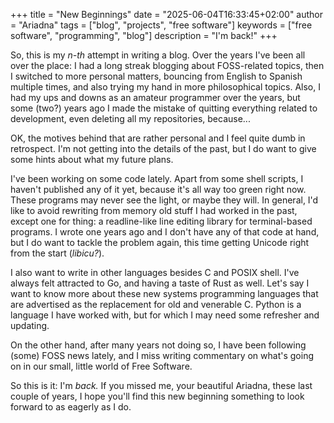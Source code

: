 +++
title = "New Beginnings"
date = "2025-06-04T16:33:45+02:00"
author = "Ariadna"
tags = ["blog", "projects", "free software"]
keywords = ["free software", "programming", "blog"]
description = "I'm back!"
+++

So, this is my _n-th_ attempt in writing a blog. Over the years I've been all
over the place: I had a long streak blogging about FOSS-related topics, then I
switched to more personal matters, bouncing from English to Spanish multiple
times, and also trying my hand in more philosophical topics. Also, I had my ups
and downs as an amateur programmer over the years, but some (two?) years ago I
made the mistake of quitting everything related to development, even deleting
all my repositories, because...

OK, the motives behind that are rather personal and I feel quite dumb in
retrospect. I'm not getting into the details of the past, but I do want to give
some hints about what my future plans.

I've been working on some code lately. Apart from some shell scripts, I haven't
published any of it yet, because it's all way too green right now. These
programs may never see the light, or maybe they will. In general, I'd like to
avoid rewriting from memory old stuff I had worked in the past, except one for 
thing: a readline-like line editing library for terminal-based programs. I 
wrote one years ago and I don't have any of that code at hand, but I do want to
tackle the problem again, this time getting Unicode right from the start
(_libicu?_).

I also want to write in other languages besides C and POSIX shell. I've always
felt attracted to Go, and having a taste of Rust as well. Let's say I want to
know more about these new systems programming languages that are advertised as
the replacement for old and venerable C. Python is a language I have worked
with, but for which I may need some refresher and updating.

On the other hand, after many years not doing so, I have been following (some)
FOSS news lately, and I miss writing commentary on what's going on in our small,
little world of Free Software.

So this is it: I'm _back._ If you missed me, your beautiful Ariadna, these last
couple of years, I hope you'll find this new beginning something to look forward
to as eagerly as I do.
